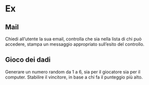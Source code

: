 # Ex

## Mail

Chiedi all’utente la sua email,
controlla che sia nella lista di chi può accedere,
stampa un messaggio appropriato sull’esito del controllo.

## Gioco dei dadi

Generare un numero random da 1 a 6, sia per il giocatore sia per il computer.
Stabilire il vincitore, in base a chi fa il punteggio più alto.
